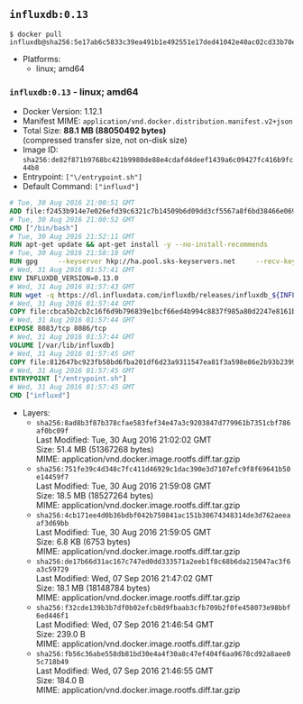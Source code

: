 ## `influxdb:0.13`

```console
$ docker pull influxdb@sha256:5e17ab6c5833c39ea491b1e492551e17ded41042e40ac02cd33b70ee55d762c5
```

-	Platforms:
	-	linux; amd64

### `influxdb:0.13` - linux; amd64

-	Docker Version: 1.12.1
-	Manifest MIME: `application/vnd.docker.distribution.manifest.v2+json`
-	Total Size: **88.1 MB (88050492 bytes)**  
	(compressed transfer size, not on-disk size)
-	Image ID: `sha256:de82f871b9768bc421b9980de88e4cdafd4deef1439a6c09427fc416b9fc44b8`
-	Entrypoint: `["\/entrypoint.sh"]`
-	Default Command: `["influxd"]`

```dockerfile
# Tue, 30 Aug 2016 21:00:51 GMT
ADD file:f2453b914e7e026efd39c6321c7b14509b6d09dd3cf5567a8f6bd38466e06954 in / 
# Tue, 30 Aug 2016 21:00:52 GMT
CMD ["/bin/bash"]
# Tue, 30 Aug 2016 21:52:11 GMT
RUN apt-get update && apt-get install -y --no-install-recommends 		ca-certificates 		curl 		wget 	&& rm -rf /var/lib/apt/lists/*
# Tue, 30 Aug 2016 21:58:18 GMT
RUN gpg     --keyserver hkp://ha.pool.sks-keyservers.net     --recv-keys 05CE15085FC09D18E99EFB22684A14CF2582E0C5
# Wed, 31 Aug 2016 01:57:41 GMT
ENV INFLUXDB_VERSION=0.13.0
# Wed, 31 Aug 2016 01:57:43 GMT
RUN wget -q https://dl.influxdata.com/influxdb/releases/influxdb_${INFLUXDB_VERSION}_amd64.deb.asc &&     wget -q https://dl.influxdata.com/influxdb/releases/influxdb_${INFLUXDB_VERSION}_amd64.deb &&     gpg --batch --verify influxdb_${INFLUXDB_VERSION}_amd64.deb.asc influxdb_${INFLUXDB_VERSION}_amd64.deb &&     dpkg -i influxdb_${INFLUXDB_VERSION}_amd64.deb &&     rm -f influxdb_${INFLUXDB_VERSION}_amd64.deb*
# Wed, 31 Aug 2016 01:57:44 GMT
COPY file:cbca5b2cb2c16f6d9b796839e1bcf66ed4b994c8837f985a80d2247e8161bcc7 in /etc/influxdb/influxdb.conf 
# Wed, 31 Aug 2016 01:57:44 GMT
EXPOSE 8083/tcp 8086/tcp
# Wed, 31 Aug 2016 01:57:44 GMT
VOLUME [/var/lib/influxdb]
# Wed, 31 Aug 2016 01:57:45 GMT
COPY file:812647bc923fb58bd6fba201df6d23a9311547ea81f3a598e86e2b93b2399169 in /entrypoint.sh 
# Wed, 31 Aug 2016 01:57:45 GMT
ENTRYPOINT ["/entrypoint.sh"]
# Wed, 31 Aug 2016 01:57:45 GMT
CMD ["influxd"]
```

-	Layers:
	-	`sha256:8ad8b3f87b378cfae583fef34e47a3c9203847d779961b7351cbf786af0bc09f`  
		Last Modified: Tue, 30 Aug 2016 21:02:02 GMT  
		Size: 51.4 MB (51367268 bytes)  
		MIME: application/vnd.docker.image.rootfs.diff.tar.gzip
	-	`sha256:751fe39c4d348c7fc411d46929c1dac390e3d7107efc9f8f69641b50e14459f7`  
		Last Modified: Tue, 30 Aug 2016 21:59:08 GMT  
		Size: 18.5 MB (18527264 bytes)  
		MIME: application/vnd.docker.image.rootfs.diff.tar.gzip
	-	`sha256:4cb171ee4d0b36bdbf042b750841ac151b30674348314de3d762aeeaaf3d69bb`  
		Last Modified: Tue, 30 Aug 2016 21:59:05 GMT  
		Size: 6.8 KB (6753 bytes)  
		MIME: application/vnd.docker.image.rootfs.diff.tar.gzip
	-	`sha256:de17b66d31ac167c747ed0dd333571a2eeb1f8c68b6da215047ac3f6a3c59729`  
		Last Modified: Wed, 07 Sep 2016 21:47:02 GMT  
		Size: 18.1 MB (18148784 bytes)  
		MIME: application/vnd.docker.image.rootfs.diff.tar.gzip
	-	`sha256:f32cde139b3b7df0b02efcb8d9fbaab3cfb709b2f0fe458073e98bbf6ed446f1`  
		Last Modified: Wed, 07 Sep 2016 21:46:54 GMT  
		Size: 239.0 B  
		MIME: application/vnd.docker.image.rootfs.diff.tar.gzip
	-	`sha256:fb56c36abe558db81bd30e4a4f30a8c47ef404f6aa9678cd92a8aee05c718b49`  
		Last Modified: Wed, 07 Sep 2016 21:46:55 GMT  
		Size: 184.0 B  
		MIME: application/vnd.docker.image.rootfs.diff.tar.gzip
